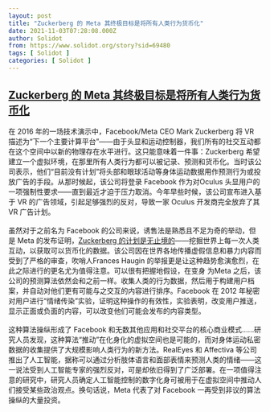 ```yaml
---
layout: post
title: "Zuckerberg 的 Meta 其终极目标是将所有人类行为货币化"
date: 2021-11-03T07:28:08.000Z
author: Solidot
from: https://www.solidot.org/story?sid=69480
tags: [ Solidot ]
categories: [ Solidot ]
---
```

<!--1635924488000-->
[Zuckerberg 的 Meta 其终极目标是将所有人类行为货币化](https://www.solidot.org/story?sid=69480)
------

<div>
在 2016 年的一场技术演示中，Facebook/Meta CEO Mark Zuckerberg 将 VR 描述为“下一个主要计算平台”——由于头显和运动控制器，我们所有的社交互动都在这个空间中以新的物理存在水平进行。这只能意味着一件事：Zuckerberg 希望建立一个虚拟环境，在那里所有人类行为都可以被记录、预测和货币化。当时该公司表示，他们“目前没有计划”将头部和眼球活动等身体运动数据用作预测行为或投放广告的手段。从那时候起，该公司将登录 Facebook 作为对Oculus 头显用户的一项强制性要求——直到最近才迫于压力取消。今年早些时候，该公司宣布进入基于 VR 的广告领域，引起足够强烈的反对，导致一家 Oculus 开发商完全放弃了其 VR 广告计划。<br><br>虽然对于之前名为 Facebook 的公司来说，诱售法是熟悉且不足为奇的举动，但是 Meta 的发布证明，<a href="https://www.vice.com/en/article/88g9vv/zuckerbergs-meta-endgame-is-monetizing-all-human-behavior">Zuckerberg 的计划是无止境的</a>——挖掘世界上每一次人类互动，以获取可以货币化的数据。该公司因在世界各地传播虚假信息和暴力内容而受到了严格的审查，吹哨人Frances Haugin 的举报更是让这种趋势愈演愈烈，在此之际进行的更名尤为值得注意。可以很有把握地假设，在变身 为Meta 之后，该公司的预测算法依然会和之前一样。收集人类的行为数据，然后用于构建用户档案，并自动对他们更有可能与之交互的内容进行排序。Facebook 在 2012 年秘密对用户进行“情绪传染”实验，证明这种操作的有效性，实验表明，改变用户推送，显示正面或负面的内容，可以改变他们可能会发布的内容类型。<br><br>这种算法操纵形成了 Facebook 和无数其他应用和社交平台的核心商业模式……研究人员发现，这种算法“推动”在化身化的虚拟空间也是可能的，而对身体运动私密数据的收集提供了大规模影响人类行为的新方法。RealEyes 和 Affectiva 等公司推出了人工智能，据称可以通过分析肢体语言和面部表情来预测人类的情绪——这一说法受到人工智能专家的强烈反对，可是却依旧得到了广泛部署。在一项值得注意的研究中，研究人员确定人工智能控制的数字化身可被用于在虚拟空间中推动人们接受某些政治观点。换句话说，Meta 代表了对 Facebook 一再受到非议的算法操纵的大量投资。
</div>
